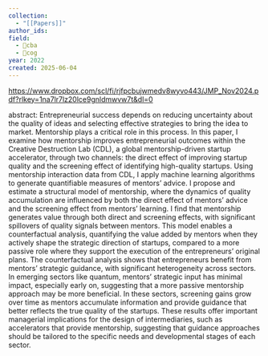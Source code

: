 ```yaml
---
collection:
  - "[[Papers]]"
author_ids:
field:
  - 🐅cba
  - 👾cog
year: 2022
created: 2025-06-04
---
```


https://www.dropbox.com/scl/fi/rjfpcbujwmedv8wyvo443/JMP_Nov2024.pdf?rlkey=1na7lr7lz20lce9gnldmwvw7t&dl=0

abstract: Entrepreneurial success depends on reducing uncertainty about the quality of ideas and selecting effective strategies to bring the idea to market. Mentorship plays a critical role in this process. In this paper, I examine how mentorship improves entrepreneurial outcomes within the Creative Destruction Lab (CDL), a global mentorship-driven startup accelerator, through two channels: the direct effect of improving startup quality and the screening effect of identifying high-quality startups. Using mentorship interaction data from CDL, I apply machine learning algorithms to generate quantifiable measures of mentors’ advice. I propose and estimate a structural model of mentorship, where the dynamics of quality accumulation are influenced by both the direct effect of mentors’ advice and the screening effect from mentors’ learning. I find that mentorship generates value through both direct and screening effects, with significant spillovers of quality signals between mentors. This model enables a counterfactual analysis, quantifying the value added by mentors when they actively shape the strategic direction of startups, compared to a more passive role where they support the execution of the entrepreneurs’ original plans. The counterfactual analysis shows that entrepreneurs benefit from mentors’ strategic guidance, with significant heterogeneity across sectors. In emerging sectors like quantum, mentors’ strategic input has minimal impact, especially early on, suggesting that a more passive mentorship approach may be more beneficial. In these sectors, screening gains grow over time as mentors accumulate information and provide guidance that better reflects the true quality of the startups. These results offer important managerial implications for the design of intermediaries, such as accelerators that provide mentorship, suggesting that guidance approaches should be tailored to the specific needs and developmental stages of each sector.
